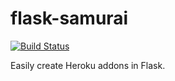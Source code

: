# flask-samurai

[![Build Status](https://secure.travis-ci.org/rdegges/flask-samurai.png?branch=master)](http://travis-ci.org/rdegges/flask-samurai)

Easily create Heroku addons in Flask.

